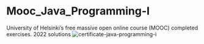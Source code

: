 # Mooc_Java_Programming-I
University of Helsinki’s free massive open online course (MOOC) completed exercises. 2022 solutions
![certificate-java-programming-i](https://user-images.githubusercontent.com/58832583/165838832-118f8c23-450a-40a8-b6eb-38f80ea3158b.png)

